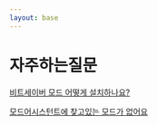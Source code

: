 ```yaml
---
layout: base
---
```


# 자주하는질문
[비트세이버 모드 어떻게 설치하나요?](https://bsckorea.github.io/2021/06/14/how-to-install-mode.html)

[모드어시스턴트에 찾고있는 모드가 없어요](https://bsckorea.github.io/2021/06/14/cannot-find-mod-in-modas.html)

